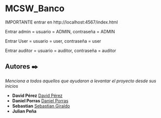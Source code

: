 # MCSW_Banco


IMPORTANTE entrar en http://localhost:4567/index.html

Entrar admin = usuario = ADMIN, contraseña = ADMIN

Entrar User = usuario = user, contraseña = user

Entrar auditor = usuario = auditor, contraseña = auditor 


## Autores ✒️

_Menciona a todos aquellos que ayudaron a levantar el proyecto desde sus inicios_

* **David Pérez**    [David Pérez](https://github.com/DavidPZ666)
* **Daniel Porras**  [Daniel Porras](https://github.com/Daniel19902)
* **Sebastian**      [Sebastian Giraldo](https://github.com/juseda)
* **Julian Peña**  

